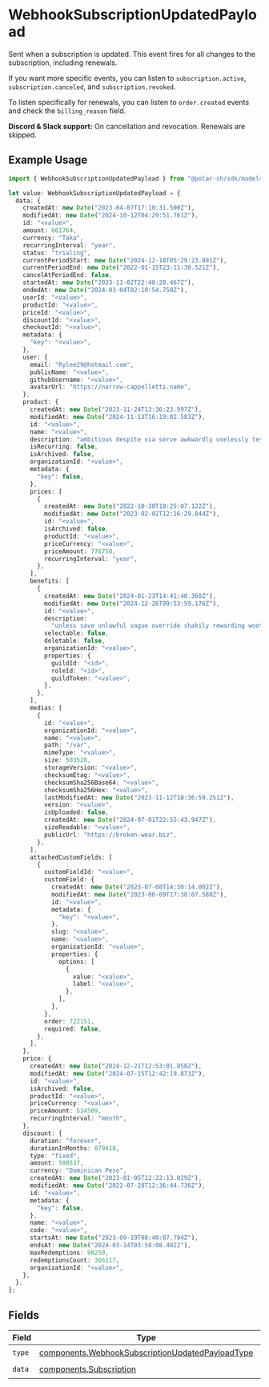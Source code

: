 # WebhookSubscriptionUpdatedPayload

Sent when a subscription is updated. This event fires for all changes to the subscription, including renewals.

If you want more specific events, you can listen to `subscription.active`, `subscription.canceled`, and `subscription.revoked`.

To listen specifically for renewals, you can listen to `order.created` events and check the `billing_reason` field.

**Discord & Slack support:** On cancellation and revocation. Renewals are skipped.

## Example Usage

```typescript
import { WebhookSubscriptionUpdatedPayload } from "@polar-sh/sdk/models/components";

let value: WebhookSubscriptionUpdatedPayload = {
  data: {
    createdAt: new Date("2023-04-07T17:10:31.500Z"),
    modifiedAt: new Date("2024-10-12T04:29:51.761Z"),
    id: "<value>",
    amount: 661764,
    currency: "Taka",
    recurringInterval: "year",
    status: "trialing",
    currentPeriodStart: new Date("2024-12-18T05:29:23.891Z"),
    currentPeriodEnd: new Date("2022-01-15T23:11:30.521Z"),
    cancelAtPeriodEnd: false,
    startedAt: new Date("2023-11-02T22:48:20.467Z"),
    endedAt: new Date("2024-03-04T02:10:54.750Z"),
    userId: "<value>",
    productId: "<value>",
    priceId: "<value>",
    discountId: "<value>",
    checkoutId: "<value>",
    metadata: {
      "key": "<value>",
    },
    user: {
      email: "Rylee29@hotmail.com",
      publicName: "<value>",
      githubUsername: "<value>",
      avatarUrl: "https://narrow-cappelletti.name",
    },
    product: {
      createdAt: new Date("2023-11-24T13:36:23.997Z"),
      modifiedAt: new Date("2024-11-13T16:19:02.583Z"),
      id: "<value>",
      name: "<value>",
      description: "ambitious despite via serve awkwardly uselessly testify",
      isRecurring: false,
      isArchived: false,
      organizationId: "<value>",
      metadata: {
        "key": false,
      },
      prices: [
        {
          createdAt: new Date("2022-10-30T18:25:07.122Z"),
          modifiedAt: new Date("2023-02-02T12:16:29.844Z"),
          id: "<value>",
          isArchived: false,
          productId: "<value>",
          priceCurrency: "<value>",
          priceAmount: 776750,
          recurringInterval: "year",
        },
      ],
      benefits: [
        {
          createdAt: new Date("2024-01-23T14:41:40.360Z"),
          modifiedAt: new Date("2024-12-26T09:53:59.176Z"),
          id: "<value>",
          description:
            "unless save unlawful vague override shakily rewarding woot",
          selectable: false,
          deletable: false,
          organizationId: "<value>",
          properties: {
            guildId: "<id>",
            roleId: "<id>",
            guildToken: "<value>",
          },
        },
      ],
      medias: [
        {
          id: "<value>",
          organizationId: "<value>",
          name: "<value>",
          path: "/var",
          mimeType: "<value>",
          size: 503528,
          storageVersion: "<value>",
          checksumEtag: "<value>",
          checksumSha256Base64: "<value>",
          checksumSha256Hex: "<value>",
          lastModifiedAt: new Date("2023-11-12T10:36:59.251Z"),
          version: "<value>",
          isUploaded: false,
          createdAt: new Date("2024-07-01T22:55:43.947Z"),
          sizeReadable: "<value>",
          publicUrl: "https://broken-wear.biz",
        },
      ],
      attachedCustomFields: [
        {
          customFieldId: "<value>",
          customField: {
            createdAt: new Date("2023-07-08T14:30:14.002Z"),
            modifiedAt: new Date("2023-06-09T17:38:07.580Z"),
            id: "<value>",
            metadata: {
              "key": "<value>",
            },
            slug: "<value>",
            name: "<value>",
            organizationId: "<value>",
            properties: {
              options: [
                {
                  value: "<value>",
                  label: "<value>",
                },
              ],
            },
          },
          order: 722151,
          required: false,
        },
      ],
    },
    price: {
      createdAt: new Date("2024-12-21T12:53:01.858Z"),
      modifiedAt: new Date("2024-07-15T12:42:19.873Z"),
      id: "<value>",
      isArchived: false,
      productId: "<value>",
      priceCurrency: "<value>",
      priceAmount: 534509,
      recurringInterval: "month",
    },
    discount: {
      duration: "forever",
      durationInMonths: 879418,
      type: "fixed",
      amount: 500537,
      currency: "Dominican Peso",
      createdAt: new Date("2023-01-05T12:22:13.029Z"),
      modifiedAt: new Date("2022-07-28T12:36:44.736Z"),
      id: "<value>",
      metadata: {
        "key": false,
      },
      name: "<value>",
      code: "<value>",
      startsAt: new Date("2023-09-19T08:40:07.794Z"),
      endsAt: new Date("2024-03-14T03:58:08.482Z"),
      maxRedemptions: 98250,
      redemptionsCount: 366117,
      organizationId: "<value>",
    },
  },
};
```

## Fields

| Field                                                                                                                | Type                                                                                                                 | Required                                                                                                             | Description                                                                                                          |
| -------------------------------------------------------------------------------------------------------------------- | -------------------------------------------------------------------------------------------------------------------- | -------------------------------------------------------------------------------------------------------------------- | -------------------------------------------------------------------------------------------------------------------- |
| `type`                                                                                                               | [components.WebhookSubscriptionUpdatedPayloadType](../../models/components/webhooksubscriptionupdatedpayloadtype.md) | :heavy_check_mark:                                                                                                   | N/A                                                                                                                  |
| `data`                                                                                                               | [components.Subscription](../../models/components/subscription.md)                                                   | :heavy_check_mark:                                                                                                   | N/A                                                                                                                  |